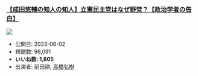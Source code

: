 ### [【成田悠輔の知人の知人】立憲民主党はなぜ野党？【政治学者の告白】](https://www.youtube.com/watch?v=YGXltHPgRSU)
[![](https://img.youtube.com/vi/YGXltHPgRSU/sddefault.jpg)](https://www.youtube.com/watch?v=YGXltHPgRSU)
-   公開日: 2023-06-02
-   視聴数: 96,091
-   **いいね数: 1,805**
-   出演者: 前田耕, [高橋弘樹](/rehacq_fan/people/高橋弘樹 "wikilink")
